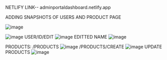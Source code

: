 NETLIFY LINK-- adminportaldashboard.netlify.app

ADDING SNAPSHOTS OF USERS AND PRODUCT PAGE 



![image](https://github.com/Geetanjali405/portal/assets/96976151/eb7fbe27-7f42-4597-a71a-6f9377c2ba29)

![image](https://github.com/Geetanjali405/portal/assets/96976151/b4725429-d9fc-4623-b236-abc42be9edf7)
USER/ID/EDIT
![image](https://github.com/Geetanjali405/portal/assets/96976151/6b4ecb07-1208-4bee-90fc-43b05157f2ae)
EDITTED NAME 
![image](https://github.com/Geetanjali405/portal/assets/96976151/1215ce02-0723-4318-b6f9-91d6c7675857)

PRODUCTS:
/PRODUCTS
![image](https://github.com/Geetanjali405/portal/assets/96976151/9a691f11-c885-4f32-abce-22fca3524a87)
/PRODUCTS/CREATE
![image](https://github.com/Geetanjali405/portal/assets/96976151/218d3aa7-71de-4a9d-9b04-624af08500af)
UPDATE PRODUCTS
![image](https://github.com/Geetanjali405/portal/assets/96976151/f373bd72-b38c-414c-9f72-bcc0563b7f68)




